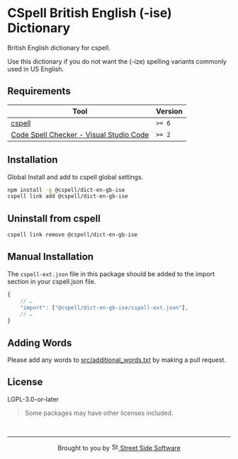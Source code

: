 # CSpell British English (-ise) Dictionary

British English dictionary for cspell.

Use this dictionary if you do not want the (-ize) spelling variants commonly used in US English.

## Requirements

| Tool                                                                                                                                 | Version |
| ------------------------------------------------------------------------------------------------------------------------------------ | ------- |
| [cspell](https://github.com/streetsidesoftware/cspell)                                                                               | `>= 6`  |
| [Code Spell Checker - Visual Studio Code](https://marketplace.visualstudio.com/items?itemName=streetsidesoftware.code-spell-checker) | `>= 2`  |

## Installation

Global Install and add to cspell global settings.

```sh
npm install -g @cspell/dict-en-gb-ise
cspell link add @cspell/dict-en-gb-ise
```

## Uninstall from cspell

```sh
cspell link remove @cspell/dict-en-gb-ise
```

## Manual Installation

The `cspell-ext.json` file in this package should be added to the import section in your cspell.json file.

```javascript
{
    // …
    "import": ["@cspell/dict-en-gb-ise/cspell-ext.json"],
    // …
}
```

## Adding Words

Please add any words to [src/additional_words.txt](https://github.com/streetsidesoftware/cspell-dicts/blob/main/dictionaries/en_GB-ise/src/additional_words.txt) by making a pull request.

## License

LGPL-3.0-or-later

> Some packages may have other licenses included.

<!--- @@inject: ../../static/footer.md --->

<br/>

---

<p align="center">
Brought to you by <a href="https://streetsidesoftware.com" title="Street Side Software">
<img width="16" alt="Street Side Software Logo" src="https://i.imgur.com/CyduuVY.png" /> Street Side Software
</a>
</p>

<!--- @@inject-end: ../../static/footer.md --->
